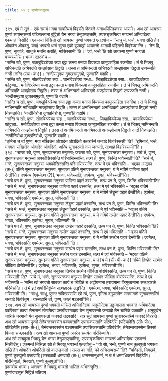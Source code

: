 ```yaml
---
title: ०३ ३ पुण्णोवादसुत्तम्

---
```


३९५. एवं मे सुतं – एकं समयं भगवा सावत्थियं विहरति जेतवने अनाथपिण्डिकस्स आरामे। अथ खो आयस्मा पुण्णो सायन्हसमयं पटिसल्लाना वुट्ठितो येन भगवा तेनुपसङ्कमि; उपसङ्कमित्वा भगवन्तं अभिवादेत्वा एकमन्तं निसीदि। एकमन्तं निसिन्नो खो आयस्मा पुण्णो भगवन्तं एतदवोच – ‘‘साधु मं, भन्ते, भगवा संखित्तेन ओवादेन ओवदतु, यमहं भगवतो धम्मं सुत्वा एको वूपकट्ठो अप्पमत्तो आतापी पहितत्तो विहरेय्य’’न्ति। ‘‘तेन हि, पुण्ण, सुणाहि, साधुकं मनसि करोहि; भासिस्सामी’’ति। ‘‘एवं, भन्ते’’ति खो आयस्मा पुण्णो भगवतो पच्चस्सोसि। भगवा एतदवोच –  
‘‘सन्ति खो, पुण्ण, चक्खुविञ्ञेय्या रूपा इट्ठा कन्ता मनापा पियरूपा कामूपसंहिता रजनीया। तं चे भिक्खु अभिनन्दति अभिवदति अज्झोसाय तिट्ठति। तस्स तं अभिनन्दतो अभिवदतो अज्झोसाय तिट्ठतो उप्पज्जति नन्दी [नन्दि (स्या॰ कं॰)]। ‘नन्दीसमुदया दुक्खसमुदयो, पुण्णा’ति वदामि।  
‘‘सन्ति खो, पुण्ण, सोतविञ्ञेय्या सद्दा… घानविञ्ञेय्या गन्धा… जिव्हाविञ्ञेय्या रसा… कायविञ्ञेय्या फोट्ठब्बा… मनोविञ्ञेय्या धम्मा इट्ठा कन्ता मनापा पियरूपा कामूपसंहिता रजनीया। तं चे भिक्खु अभिनन्दति अभिवदति अज्झोसाय तिट्ठति। तस्स तं अभिनन्दतो अभिवदतो अज्झोसाय तिट्ठतो उप्पज्जति नन्दी। ‘नन्दीसमुदया दुक्खसमुदयो, पुण्णा’ति वदामि।  
‘‘सन्ति च खो, पुण्ण, चक्खुविञ्ञेय्या रूपा इट्ठा कन्ता मनापा पियरूपा कामूपसंहिता रजनीया। तं चे भिक्खु नाभिनन्दति नाभिवदति नाज्झोसाय तिट्ठति। तस्स तं अनभिनन्दतो अनभिवदतो अनज्झोसाय तिट्ठतो नन्दी निरुज्झति। ‘नन्दीनिरोधा दुक्खनिरोधो, पुण्णा’ति वदामि।  
‘‘सन्ति च खो, पुण्ण, सोतविञ्ञेय्या सद्दा… घानविञ्ञेय्या गन्धा… जिव्हाविञ्ञेय्या रसा… कायविञ्ञेय्या फोट्ठब्बा… मनोविञ्ञेय्या धम्मा इट्ठा कन्ता मनापा पियरूपा कामूपसंहिता रजनीया। तं चे भिक्खु नाभिनन्दति नाभिवदति नाज्झोसाय तिट्ठति। तस्स तं अनभिनन्दतो अनभिवदतो अनज्झोसाय तिट्ठतो नन्दी निरुज्झति। ‘नन्दीनिरोधा दुक्खनिरोधो, पुण्णा’ति वदामि।  
‘‘इमिना च त्वं पुण्ण, मया संखित्तेन ओवादेन ओवदितो कतरस्मिं जनपदे विहरिस्ससी’’ति? ‘‘इमिनाहं, भन्ते, भगवता संखित्तेन ओवादेन ओवदितो, अत्थि सुनापरन्तो नाम जनपदो, तत्थाहं विहरिस्सामी’’ति।  
३९६. ‘‘चण्डा खो, पुण्ण, सुनापरन्तका मनुस्सा; फरुसा खो, पुण्ण, सुनापरन्तका मनुस्सा। सचे तं, पुण्ण, सुनापरन्तका मनुस्सा अक्कोसिस्सन्ति परिभासिस्सन्ति, तत्थ ते, पुण्ण, किन्ति भविस्सती’’ति? ‘‘सचे मं, भन्ते, सुनापरन्तका मनुस्सा अक्कोसिस्सन्ति परिभासिस्सन्ति, तत्थ मे एवं भविस्सति – ‘भद्दका [भद्रका (क॰)] वतिमे सुनापरन्तका मनुस्सा, सुभद्दका वतिमे सुनापरन्तका मनुस्सा, यं मे नयिमे पाणिना पहारं देन्ती’ति। एवमेत्थ [एवम्मेत्थ (?)], भगवा, भविस्सति; एवमेत्थ, सुगत, भविस्सती’’ति।  
‘‘सचे पन ते, पुण्ण, सुनापरन्तका मनुस्सा पाणिना पहारं दस्सन्ति, तत्थ पन ते, पुण्ण, किन्ति भविस्सती’’ति? ‘‘सचे मे, भन्ते, सुनापरन्तका मनुस्सा पाणिना पहारं दस्सन्ति, तत्थ मे एवं भविस्सति – ‘भद्दका वतिमे सुनापरन्तका मनुस्सा, सुभद्दका वतिमे सुनापरन्तका मनुस्सा, यं मे नयिमे लेड्डुना पहारं देन्ती’ति। एवमेत्थ, भगवा, भविस्सति; एवमेत्थ, सुगत, भविस्सती’’ति।  
‘‘सचे पन ते, पुण्ण, सुनापरन्तका मनुस्सा लेड्डुना पहारं दस्सन्ति, तत्थ पन ते, पुण्ण, किन्ति भविस्सती’’ति? ‘‘सचे मे, भन्ते, सुनापरन्तका मनुस्सा लेड्डुना पहारं दस्सन्ति, तत्थ मे एवं भविस्सति – ‘भद्दका वतिमे सुनापरन्तका मनुस्सा, सुभद्दका वतिमे सुनापरन्तका मनुस्सा, यं मे नयिमे दण्डेन पहारं देन्ती’ति। एवमेत्थ, भगवा, भविस्सति; एवमेत्थ, सुगत, भविस्सती’’ति।  
‘‘सचे पन ते, पुण्ण, सुनापरन्तका मनुस्सा दण्डेन पहारं दस्सन्ति, तत्थ पन ते, पुण्ण, किन्ति भविस्सती’’ति? ‘‘सचे मे, भन्ते, सुनापरन्तका मनुस्सा दण्डेन पहारं दस्सन्ति, तत्थ मे एवं भविस्सति – ‘भद्दका वतिमे सुनापरन्तका मनुस्सा, सुभद्दका वतिमे सुनापरन्तका मनुस्सा, यं मे नयिमे सत्थेन पहारं देन्ती’ति। एवमेत्थ, भगवा, भविस्सति; एवमेत्थ, सुगत, भविस्सती’’ति।  
‘‘सचे पन ते, पुण्ण, सुनापरन्तका मनुस्सा सत्थेन पहारं दस्सन्ति, तत्थ पन ते, पुण्ण, किन्ति भविस्सती’’ति? ‘‘सचे मे, भन्ते, सुनापरन्तका मनुस्सा सत्थेन पहारं दस्सन्ति, तत्थ मे एवं भविस्सति – ‘भद्दका वतिमे सुनापरन्तका मनुस्सा, सुभद्दका वतिमे सुनापरन्तका मनुस्सा, यं मं [यं मे (सी॰ पी॰ क॰)] नयिमे तिण्हेन सत्थेन जीविता वोरोपेन्ती’ति। एवमेत्थ, भगवा, भविस्सति; एवमेत्थ, सुगत, भविस्सती’’ति।  
‘‘सचे पन तं, पुण्ण, सुनापरन्तका मनुस्सा तिण्हेन सत्थेन जीविता वोरोपेस्सन्ति, तत्थ पन ते, पुण्ण, किन्ति भविस्सती’’ति? ‘‘सचे मं, भन्ते, सुनापरन्तका मनुस्सा तिण्हेन सत्थेन जीविता वोरोपेस्सन्ति, तत्थ मे एवं भविस्सति – ‘सन्ति खो भगवतो सावका काये च जीविते च अट्टीयमाना हरायमाना जिगुच्छमाना सत्थहारकं परियेसन्ति। तं मे इदं अपरियिट्ठंयेव सत्थहारकं लद्ध’न्ति। एवमेत्थ, भगवा, भविस्सति; एवमेत्थ, सुगत, भविस्सती’’ति। ‘‘साधु, साधु, पुण्ण! सक्खिस्ससि खो त्वं, पुण्ण, इमिना दमूपसमेन समन्नागतो सुनापरन्तस्मिं जनपदे विहरितुम्। यस्सदानि त्वं, पुण्ण, कालं मञ्ञसी’’ति।  
३९७. अथ खो आयस्मा पुण्णो भगवतो भासितं अभिनन्दित्वा अनुमोदित्वा उट्ठायासना भगवन्तं अभिवादेत्वा पदक्खिणं कत्वा सेनासनं संसामेत्वा पत्तचीवरमादाय येन सुनापरन्तो जनपदो तेन चारिकं पक्कामि। अनुपुब्बेन चारिकं चरमानो येन सुनापरन्तो जनपदो तदवसरि। तत्र सुदं आयस्मा पुण्णो सुनापरन्तस्मिं जनपदे विहरति। अथ खो आयस्मा पुण्णो तेनेवन्तरवस्सेन पञ्चमत्तानि उपासकसतानि पटिवेदेसि [पटिपादेसि (सी॰ पी॰), पटिदेसेसि (स्या॰ कं॰)], तेनेवन्तरवस्सेन पञ्चमत्तानि उपासिकसतानि पटिवेदेसि, तेनेवन्तरवस्सेन तिस्सो विज्जा सच्छाकासि। अथ खो आयस्मा पुण्णो अपरेन समयेन परिनिब्बायि।  
अथ खो सम्बहुला भिक्खू येन भगवा तेनुपसङ्कमिंसु; उपसङ्कमित्वा भगवन्तं अभिवादेत्वा एकमन्तं निसीदिंसु। एकमन्तं निसिन्ना खो ते भिक्खू भगवन्तं एतदवोचुं – ‘‘यो सो, भन्ते, पुण्णो नाम कुलपुत्तो भगवता संखित्तेन ओवादेन ओवदितो सो कालङ्कतो। तस्स का गति, को अभिसम्परायो’’ति? ‘‘पण्डितो, भिक्खवे, पुण्णो कुलपुत्तो पच्चपादि [सच्चवादी धम्मवादी (क॰)] धम्मस्सानुधम्मं, न च मं धम्माधिकरणं विहेठेसि। परिनिब्बुतो, भिक्खवे, पुण्णो कुलपुत्तो’’ति।  
इदमवोच भगवा। अत्तमना ते भिक्खू भगवतो भासितं अभिनन्दुन्ति।  
पुण्णोवादसुत्तं निट्ठितं ततियम्।  

